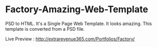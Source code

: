 # Factory-Amazing-Web-Template
PSD to HTML.
It's a Single Page Web Template. It looks amazing. This template is converted from a PSD file.

Live Preview : http://extrarevenue365.com/Portfolios/Factory/
